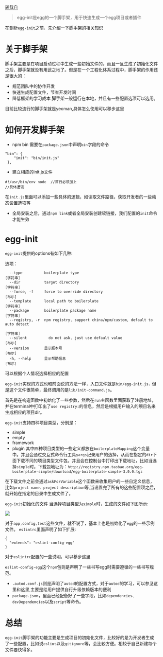 [转载自](https://github.com/SunShinewyf/issue-blog/issues/33)

> egg-init是egg的一个脚手架，用于快速生成一个egg项目或者插件

在剖析`egg-init`之前，先介绍一下脚手架的相关知识

# 关于脚手架
脚手架主要是在项目启动过程中生成一些初始文件的，而且一旦生成了初始化文件之后，脚手架就没有用武之地了。但是在一个工程化体系过程中，脚手架的作用还是很大的：

- 规范团队中的协作开发
- 快速生成配置文件，节省开发时间
- 降低框架的学习成本
脚手架一般运行在本地，并且有一些配置选项可以选用。

目前比较流行的脚手架就是yeoman,具体怎么使用可以移步这里

# 如何开发脚手架
- npm bin
需要在`package.json`中声明`bin`字段的命令
```
"bin": {
    "init": "bin/init.js"
 },
 ```
- 建立相应的init.js文件
```
#!/usr/bin/env node  //首行必须加上
//具体逻辑
```
在`init.js`里面可以添加一些具体的逻辑，如读取文件路径，获取开发者的一些动态设置选项等

- 全局安装之后，通过`npm link`或者全局安装创建软链接，我们配置的`init`命令才能生效
# egg-init
`egg-init`提供的options有如下几种:

选项：
```
  --type          boilerplate type                                      [字符串]
  --dir           target directory                                      [字符串]
  --force, -f     force to override directory                             [布尔]
  --template      local path to boilerplate                             [字符串]
  --package       boilerplate package name                              [字符串]
  --registry, -r  npm registry, support china/npm/custom, default to auto detect
                                                                        [字符串]
  --silent          do not ask, just use default value                       [布尔]
  --version       显示版本号                                              [布尔]
  -h, --help      显示帮助信息                                            [布尔]
```
可以根据个人情况选择相应的配置

`egg-init`实现的方式也和前面说的方法一样，入口文件就是`bin/egg-init.js，`但是这个文件很简单，最终调用的是`lib/init-command.js`。

首先是在构造函数中初始化了一些参数，然后在`run`主函数里面获取了注册地址，并在terminal中打印出了`use registry:`的信息，然后是根据用户输入的项目名来生成相应的项目dir。

`egg-init`支持四种项目类型，分别是：

- simple
- empty
- framework
- plugin
其中四种项目类型的一些定义都放在`boilerplateMapping`这个变量中。并且会通过交互式命令行工具`yargs`记录用户的选择，从而在指定的`dir`下面下载不同的项目类型文件包。并且会在控制台中打印出下载地址，比如当选择`simple`时，下载包地址为：`http://registry.npm.taobao.org/egg-boilerplate-simple/download/egg-boilerplate-simple-3.0.0.tgz`

在下载文件之前会通过`askForVariable`这个函数来收集用户的一些自定义信息，比如`project name、project description`等,当设置完了所有的这些配置项之后，就开始在指定的目录中生成文件了。

`egg-init`初始化的文件
当选择项目类型为`simple`时，生成的文件如下图所示:

![](https://raw.githubusercontent.com/SunShinewyf/issue-blog/master/assets/technical/29.png)

对于`app,config,test`这些文件，就不说了，基本上也是初始化了`egg`的一些示例文件。
`eslintrc`里面声明了如下扩展:
```
{
  "extends": "eslint-config-egg"
}
```
对于`eslintrc`配置的一些说明，可以移步这里

`eslint-config-egg`这个`npm`包则是声明了一些书写egg时需要遵循的一些书写规范。

- `.autod.conf.js`则是声明了`autod`的配置方式，对于`autod`的学习，可以参见这里和这里,主要是给用户提供自行升级依赖版本的便利
- `package.json`，里面已经配备好了一些字段，比如`dependencies、devDependencies`以及`script`等命令。
# 总结
`egg-init`脚手架的功能主要是生成项目的初始化文件，比较好的是为开发者生成了一些配置，比如说`eslint`以及`gitignore`等，会比较方便。相较于自己新建每个文件要快得多。
